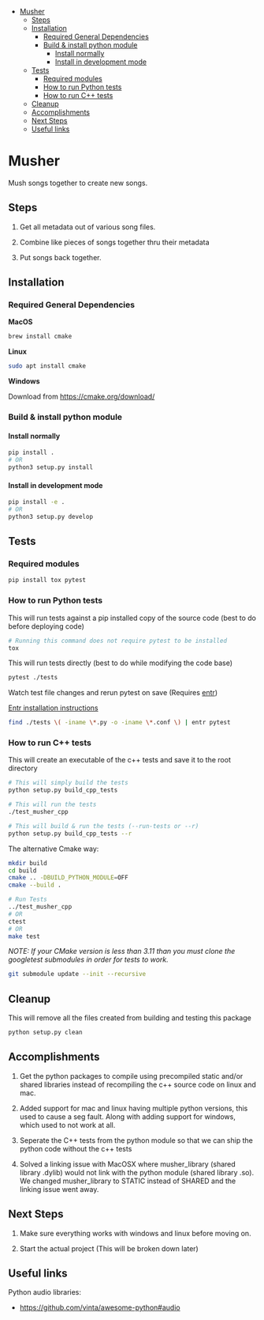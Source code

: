 <!-- MarkdownTOC -->

- [Musher](#musher)
    - [Steps](#steps)
    - [Installation](#installation)
        - [Required General Dependencies](#required-general-dependencies)
        - [Build & install python module](#build--install-python-module)
            - [Install normally](#install-normally)
            - [Install in development mode](#install-in-development-mode)
    - [Tests](#tests)
        - [Required modules](#required-modules)
        - [How to run Python tests](#how-to-run-python-tests)
        - [How to run C++ tests](#how-to-run-c-tests)
    - [Cleanup](#cleanup)
    - [Accomplishments](#accomplishments)
    - [Next Steps](#next-steps)
    - [Useful links](#useful-links)

<!-- /MarkdownTOC -->


# Musher
Mush songs together to create new songs.

## Steps

1. Get all metadata out of various song files.

2. Combine like pieces of songs together thru their metadata

3. Put songs back together. 


## Installation

### Required General Dependencies

**MacOS**
```sh
brew install cmake
```

**Linux**
```sh
sudo apt install cmake
```

**Windows**

Download from https://cmake.org/download/


### Build & install python module

#### Install normally

```sh
pip install .
# OR
python3 setup.py install
```

#### Install in development mode

```sh
pip install -e .
# OR
python3 setup.py develop
```

## Tests

### Required modules

```sh
pip install tox pytest
```

### How to run Python tests

This will run tests against a pip installed copy of the source code (best to do before deploying code)

```sh
# Running this command does not require pytest to be installed
tox 
```

This will run tests directly (best to do while modifying the code base)

```sh
pytest ./tests
```

Watch test file changes and rerun pytest on save (Requires [entr](https://bitbucket.org/eradman/entr/src/default/))

[Entr installation instructions](https://bitbucket.org/eradman/entr/src/default/)

```sh
find ./tests \( -iname \*.py -o -iname \*.conf \) | entr pytest
```

### How to run C++ tests

This will create an executable of the c++ tests and save it to the root directory

```sh
# This will simply build the tests
python setup.py build_cpp_tests

# This will run the tests
./test_musher_cpp

# This will build & run the tests (--run-tests or --r)
python setup.py build_cpp_tests --r
```

The alternative Cmake way:

```sh
mkdir build
cd build
cmake .. -DBUILD_PYTHON_MODULE=OFF
cmake --build .

# Run Tests
../test_musher_cpp
# OR
ctest
# OR
make test
```

_NOTE: If your CMake version is less than 3.11 than you must clone the googletest submodules in order for tests to work._

```sh
git submodule update --init --recursive
```

## Cleanup

This will remove all the files created from building and testing this package

```sh
python setup.py clean
```

## Accomplishments

1. Get the python packages to compile using precompiled static and/or shared libraries instead of recompiling the c++ source code on linux and mac.

2. Added support for mac and linux having multiple python versions, this used to cause a seg fault. Along with adding support for windows, which used to not work at all.

3. Seperate the C++ tests from the python module so that we can ship the python code without the c++ tests

4. Solved a linking issue with MacOSX where musher_library (shared library .dylib) would not link with the python module (shared library .so). We changed musher_library to STATIC instead of SHARED and the linking issue went away.

## Next Steps

1. Make sure everything works with windows and linux before moving on.

2. Start the actual project (This will be broken down later)

## Useful links

Python audio libraries:

* https://github.com/vinta/awesome-python#audio